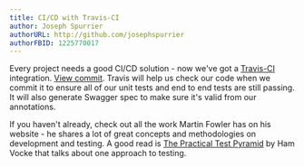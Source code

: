 ```yaml
---
title: CI/CD with Travis-CI
author: Joseph Spurrier
authorURL: http://github.com/josephspurrier
authorFBID: 1225770017
---
```


Every project needs a good CI/CD solution - now we've got a
[Travis-CI](https://travis-ci.org/) integration. [View commit](https://github.com/josephspurrier/govueapp/commit/5839a9046f438d2683857c97a7ad3fb5c23abc4f).
Travis will help us check our code when we commit it to ensure all of our unit tests
and end to end tests are still passing. It will also generate Swagger spec to
make sure it's valid from our annotations.

If you haven't already, check out all the work Martin Fowler has on his website - he
shares a lot of great concepts and methodologies on development and testing. A good read is [The Practical Test Pyramid](https://martinfowler.com/articles/practical-test-pyramid.html) by Ham Vocke that talks about one approach to testing.

<!--truncate-->

